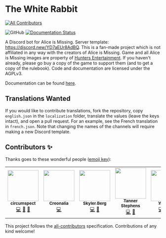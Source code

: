 # The White Rabbit
<!-- ALL-CONTRIBUTORS-BADGE:START - Do not remove or modify this section -->
[![All Contributors](https://img.shields.io/badge/all_contributors-6-orange.svg?style=flat-square)](#contributors-)
<!-- ALL-CONTRIBUTORS-BADGE:END -->

![GitHub](https://img.shields.io/github/license/circumspect/White-Rabbit)
[![Documentation Status](https://readthedocs.org/projects/white-rabbit/badge/?version=latest)](https://white-rabbit.readthedocs.io/en/latest/?badge=latest)

A Discord bot for Alice is Missing. Server template: <https://discord.new/YD7aEUr8AdBQ>.
This is a fan-made project which is not affiliated in any way with the creators of Alice is Missing.
Game and all Alice is Missing images are property of
[Hunters Entertainment](https://www.huntersentertainment.com/alice-is-missing).
If you haven't already, please go buy a copy of the game to support them (and
to get a copy of the rulebook). Code and documentation are licensed under the
AGPLv3.

Documentation can be found [here](https://white-rabbit.readthedocs.io/).

## Translations Wanted

If you would like to contribute translations, fork the repository, copy
`english.json` in the `localization` folder, translate the values (leave
the keys intact), and open a pull request. For an example, see the French
translation in `french.json`. Note that changing the names of the channels
will require making a new Discord template.

## Contributors ✨

Thanks goes to these wonderful people ([emoji key](https://allcontributors.org/docs/en/emoji-key)):

<!-- ALL-CONTRIBUTORS-LIST:START - Do not remove or modify this section -->
<!-- prettier-ignore-start -->
<!-- markdownlint-disable -->
<table>
  <tr>
    <td align="center"><a href="https://github.com/circumspect"><img src="https://avatars.githubusercontent.com/u/40770208?v=4?s=100" width="100px;" alt=""/><br /><sub><b>circumspect</b></sub></a><br /><a href="https://github.com/circumspect/White-Rabbit/commits?author=circumspect" title="Code">💻</a> <a href="https://github.com/circumspect/White-Rabbit/commits?author=circumspect" title="Documentation">📖</a> <a href="#design-circumspect" title="Design">🎨</a></td>
    <td align="center"><a href="https://github.com/Creonalia"><img src="https://avatars.githubusercontent.com/u/52385967?v=4?s=100" width="100px;" alt=""/><br /><sub><b>Creonalia</b></sub></a><br /><a href="https://github.com/circumspect/White-Rabbit/commits?author=Creonalia" title="Code">💻</a></td>
    <td align="center"><a href="http://skylerberg.com"><img src="https://avatars.githubusercontent.com/u/4156131?v=4?s=100" width="100px;" alt=""/><br /><sub><b>Skyler Berg</b></sub></a><br /><a href="https://github.com/circumspect/White-Rabbit/commits?author=skylerberg" title="Code">💻</a> <a href="https://github.com/circumspect/White-Rabbit/commits?author=skylerberg" title="Documentation">📖</a></td>
    <td align="center"><a href="http://0x99.net"><img src="https://avatars.githubusercontent.com/u/8868033?v=4?s=100" width="100px;" alt=""/><br /><sub><b>Tanner Stephens</b></sub></a><br /><a href="https://github.com/circumspect/White-Rabbit/commits?author=tannerstephens" title="Code">💻</a> <a href="https://github.com/circumspect/White-Rabbit/commits?author=tannerstephens" title="Documentation">📖</a></td>
    <td align="center"><a href="https://github.com/Ylkhana"><img src="https://avatars.githubusercontent.com/u/48254532?v=4?s=100" width="100px;" alt=""/><br /><sub><b>Ylkhana</b></sub></a><br /><a href="https://github.com/circumspect/White-Rabbit/commits?author=Ylkhana" title="Code">💻</a> <a href="#translation-Ylkhana" title="Translation">🌍</a> <a href="https://github.com/circumspect/White-Rabbit/issues?q=author%3AYlkhana" title="Bug reports">🐛</a></td>
    <td align="center"><a href="https://github.com/theo-ardouin"><img src="https://avatars.githubusercontent.com/u/13322753?v=4?s=100" width="100px;" alt=""/><br /><sub><b>Théo Ardouin</b></sub></a><br /><a href="https://github.com/circumspect/White-Rabbit/commits?author=theo-ardouin" title="Code">💻</a> <a href="https://github.com/circumspect/White-Rabbit/issues?q=author%3Atheo-ardouin" title="Bug reports">🐛</a></td>
  </tr>
</table>

<!-- markdownlint-restore -->
<!-- prettier-ignore-end -->

<!-- ALL-CONTRIBUTORS-LIST:END -->

This project follows the [all-contributors](https://github.com/all-contributors/all-contributors) specification. Contributions of any kind welcome!